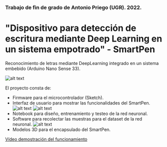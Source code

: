 ### Trabajo de fin de grado de Antonio Priego (UGR). 2022.
# "Dispositivo para detección de escritura mediante Deep Learning en un sistema empotrado" - SmartPen

Reconocimiento de letras mediante DeepLearning integrado en un sistema embebido (Arduino Nano Sense 33).

![alt text](https://raw.githubusercontent.com/AntonioPriego/SmartPen/main/Memory/capturas/SmartPenMP.png)

El proyecto consta de:
* Firmware para el microcontrolador (Sketch).
* Interfaz de usuario para mostrar las funcionalidades del SmartPen.
![alt text](https://raw.githubusercontent.com/AntonioPriego/SmartPen/main/Memory/capturas/startup.png)
![alt text](https://raw.githubusercontent.com/AntonioPriego/SmartPen/main/Memory/capturas/letterbyletter.png)
* Notebook para diseño, entrenamiento y testeo de la red neuronal.
* Software para recolectar las muestras para el dataset de la red neuronal.
![alt text](https://raw.githubusercontent.com/AntonioPriego/SmartPen/main/Memory/capturas/DataCollector.png)
* Modelos 3D para el encapsulado del SmartPen.

[Vídeo demostración del funcionamiento](https://www.youtube.com/watch?v=xLcMaVAP_qw&ab_channel=AntonioPriego)
